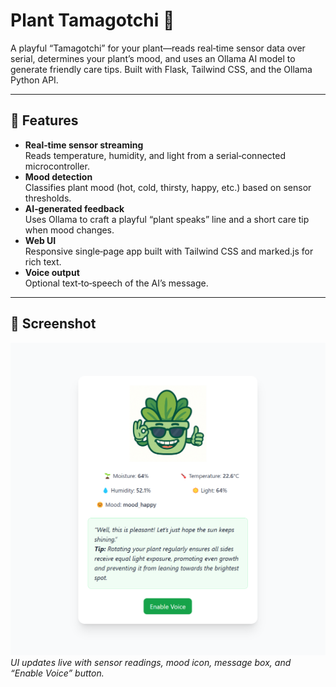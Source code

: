 # Plant Tamagotchi 🌱

A playful “Tamagotchi” for your plant—reads real‑time sensor data over serial, determines your plant’s mood, and uses an Ollama AI model to generate friendly care tips. Built with Flask, Tailwind CSS, and the Ollama Python API.

---

## 🚀 Features

- **Real‑time sensor streaming**  
  Reads temperature, humidity, and light from a serial‑connected microcontroller.
- **Mood detection**  
  Classifies plant mood (hot, cold, thirsty, happy, etc.) based on sensor thresholds.
- **AI‑generated feedback**  
  Uses Ollama to craft a playful “plant speaks” line and a short care tip when mood changes.
- **Web UI**  
  Responsive single‑page app built with Tailwind CSS and marked.js for rich text.
- **Voice output**  
  Optional text‑to‑speech of the AI’s message.

---

## 📸 Screenshot

![Plant Tamagotchi UI](./static/images/screenshot.png)  
*UI updates live with sensor readings, mood icon, message box, and “Enable Voice” button.*
